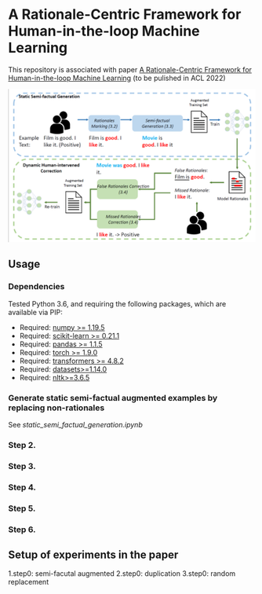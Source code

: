 # A Rationale-Centric Framework for Human-in-the-loop Machine Learning

This repository is associated with paper [A Rationale-Centric Framework for Human-in-the-loop Machine Learning](https://arxiv.org/abs/2203.12918) (to be pulished in ACL 2022)

![overview](./plots/overview.png)

## Usage

### Dependencies
Tested Python 3.6, and requiring the following packages, which are available via PIP:

* Required: [numpy >= 1.19.5](http://www.numpy.org/)
* Required: [scikit-learn >= 0.21.1](http://scikit-learn.org/stable/)
* Required: [pandas >= 1.1.5](https://pandas.pydata.org/)
* Required: [torch >= 1.9.0](https://pytorch.org/)
* Required: [transformers >= 4.8.2](https://huggingface.co/transformers/)
* Required: [datasets>=1.14.0](https://huggingface.co/docs/datasets/index)
* Required: [nltk>=3.6.5](https://www.nltk.org/)



### Generate static semi-factual augmented examples by replacing non-rationales

See _static_semi_factual_generation.ipynb_ 

### Step 2. 


### Step 3. 


### Step 4.


### Step 5. 


### Step 6.


## Setup of experiments in the paper


1.step0: semi-facutal augmented
2.step0: duplication
3.step0: random replacement



